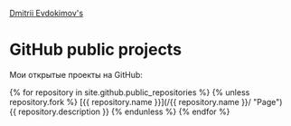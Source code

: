 ﻿[Dmitrii Evdokimov's](/)

GitHub public projects 
======================

Мои открытые проекты на GitHub:

{% for repository in site.github.public_repositories %}
  {% unless repository.fork %}
[{{ repository.name }}](/{{ repository.name }}/ "Page")  
{{ repository.description }}
  {% endunless %}
{% endfor %}
